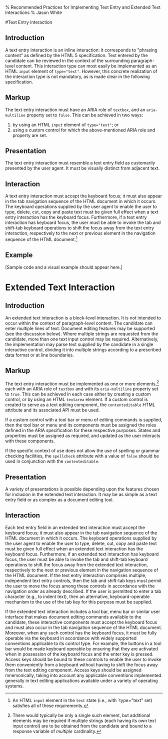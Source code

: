 % Recommended Practices for Implementing Text Entry and Extended Text Interactions
% Jason White

#Text Entry Interaction

## Introduction
A text entry interaction is an inline interaction: it corresponds to "phrasing content" as defined by the HTML 5 specification. Text entered by the candidate can be reviewed in the context of the surrounding paragraph-level content. This interaction type can most easily be implemented as an HTML `input` element of `type="text"`. However, this concrete realization of the interaction type is not mandatory, as is made clear in the following specification.

## Markup
The text entry interaction must have an ARIA role of `textbox`, and an `aria-multiline` property set to `false`. This can be achieved in two ways:

1. by using an HTML `input` element of `type="text"`; or
2. using a custom control for which the above-mentioned ARIA role and property are set.

## Presentation
The text entry interaction must resemble a text entry field as customarily presented by the user agent. It must be visually distinct from adjacent text.

## Interaction
A text entry interaction must accept the keyboard focus; it must also appear in the tab navigation sequence of the HTML document in which it occurs. The keyboard operations supplied by the user agent to enable the user to type, delete, cut, copy and paste text must be given full effect when a text entry interaction has the keyboard focus. Furthermore, if a text entry interaction has keyboard focus, the user must be able to invoke the tab and shift-tab keyboard operations to shift the focus away from the text entry interaction, respectively to the next or previous element in the navigation sequence of the HTML document.[^1]

[^1]: An HTML `input` element in the `text` state (i.e., with `type="text" set) satisfies all of these requirements.

## Example
[Sample code and a visual example should appear here.]

# Extended Text Interaction

## Introduction
An extended text interaction is a block-level interaction. It is not intended to occur within the context of paragraph-level content. The candidate can enter multiple lines of text. Document editing features may be supported (see the discussion below). Where multiple strings are requested from the candidate, more than one text input control may be required. Alternatively, the implementation may parse text supplied by the candidate in a single interactive control, dividing it into multiple strings according to a prescribed data format or at line boundaries.

## Markup
The text entry interaction must be implemented as one or more elements,[^2] each  with an ARIA role of `textbox` and with its `aria-multiline` property set to `true`. This can be achieved in each case either by creating a custom control, or by using an HTML `textarea` element. If a custom control is created to serve as a text editing component, the `contenteditable` HTML attribute and its associated API must be used.

[^2]: There would typically be only a single such element, but additional elements may be required if multiple strings (each having its own text input control) are to be obtained from the candidate and bound to a response variable of *multiple* cardinality.

If a custom control with a tool bar or menu of editing commands is supplied, then the tool bar or menu and its components must be assigned the roles defined in the ARIA specification for these respective purposes. States and properties must be assigned as required, and updated as the user interacts with these components.

If the specific context of use does not allow the use of spelling or grammar checking facilities, the `spellcheck` attribute with a value of `false` should be used in conjunction with the `contenteditable`.

## Presentation
A variety of presentations is possible depending upon the features chosen for inclusion in the extended text interaction. It may be as simple as a text entry field or as complex as a document editing tool.

## Interaction
Each text entry field in an extended text interaction must accept the keyboard focus; it must also appear in the tab navigation sequence of the HTML document in which it occurs. The keyboard operations supplied by the user agent to enable the user to type, delete, cut, copy and paste text must be given full effect when an extended text interaction has the keyboard focus. Furthermore, if an extended text interaction has keyboard focus, the user must be able to invoke the tab and shift-tab keyboard operations to shift the focus away from the extended text interaction, respectively to the next or previous element in the navigation sequence of the HTML document. If the text entry interaction comprises multiple, independent text entry controls, then the tab and shift-tab keys must permit the user to move the focus among these controls in accordance with the navigation order as already described. If the user is permitted to enter a tab character (e.g., to indent text), then an alternative, keyboard-operable mechanism to the use of the tab key for this purpose must be supplied.

If the extended text interaction includes a tool bar, menu bar or similar user interface that makes document editing commands available to the candidate, these interactive components must accept the keyboard focus and must also occur in the tab navigation sequence of the HTML document. Moreover, when any such control has the keyboard focus, it must be fully operable via the keyboard in accordance with widely supported conventions applicable to its control type. For example, the buttons in a tool bar would be made keyboard operable by ensuring that they are activated when in possession of the keyboard focus and the enter key is pressed. Access keys should be bound to these controls to enable the user to invoke them conveniently from a keyboard without having to shift the focus away from the text editing component. Access keys should be assigned mnemonically, taking into account any applicable conventions implemented generally in text editing applications available under a variety of operating systems.
